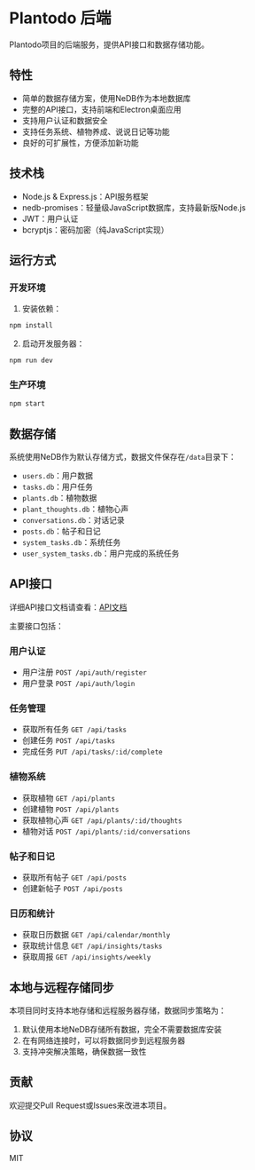 # Plantodo 后端

Plantodo项目的后端服务，提供API接口和数据存储功能。

## 特性

- 简单的数据存储方案，使用NeDB作为本地数据库
- 完整的API接口，支持前端和Electron桌面应用
- 支持用户认证和数据安全
- 支持任务系统、植物养成、说说日记等功能
- 良好的可扩展性，方便添加新功能

## 技术栈

- Node.js & Express.js：API服务框架
- nedb-promises：轻量级JavaScript数据库，支持最新版Node.js
- JWT：用户认证
- bcryptjs：密码加密（纯JavaScript实现）

## 运行方式

### 开发环境

1. 安装依赖：

```bash
npm install
```

2. 启动开发服务器：

```bash
npm run dev
```

### 生产环境

```bash
npm start
```

## 数据存储

系统使用NeDB作为默认存储方式，数据文件保存在`/data`目录下：

- `users.db`：用户数据
- `tasks.db`：用户任务
- `plants.db`：植物数据
- `plant_thoughts.db`：植物心声
- `conversations.db`：对话记录
- `posts.db`：帖子和日记
- `system_tasks.db`：系统任务
- `user_system_tasks.db`：用户完成的系统任务

## API接口

详细API接口文档请查看：[API文档](../docs/API_Documentation.md)

主要接口包括：

### 用户认证
- 用户注册 `POST /api/auth/register`
- 用户登录 `POST /api/auth/login`

### 任务管理
- 获取所有任务 `GET /api/tasks`
- 创建任务 `POST /api/tasks`
- 完成任务 `PUT /api/tasks/:id/complete`

### 植物系统
- 获取植物 `GET /api/plants`
- 创建植物 `POST /api/plants`
- 获取植物心声 `GET /api/plants/:id/thoughts`
- 植物对话 `POST /api/plants/:id/conversations`

### 帖子和日记
- 获取所有帖子 `GET /api/posts`
- 创建新帖子 `POST /api/posts`

### 日历和统计
- 获取日历数据 `GET /api/calendar/monthly`
- 获取统计信息 `GET /api/insights/tasks`
- 获取周报 `GET /api/insights/weekly`

## 本地与远程存储同步

本项目同时支持本地存储和远程服务器存储，数据同步策略为：

1. 默认使用本地NeDB存储所有数据，完全不需要数据库安装
2. 在有网络连接时，可以将数据同步到远程服务器
3. 支持冲突解决策略，确保数据一致性

## 贡献

欢迎提交Pull Request或Issues来改进本项目。

## 协议

MIT 